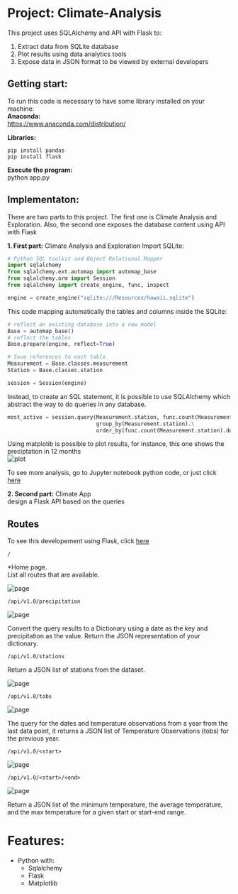 # Project: Climate-Analysis
This project uses SQLAlchemy and API with Flask to:
1. Extract data from SQLite database
1. Plot results using data analytics tools
1. Expose data in JSON format to be viewed by external developers


## Getting start:
To run this code is necessary to have some library installed on your machine:<br>
**Anaconda:**<br>
https://www.anaconda.com/distribution/<br>

**Libraries:**
```
pip install pandas
pip install flask
```

**Execute the program:** <br>
python app.py<br>

## Implementaton: 

There are two parts to this project. The first one is Climate Analysis and Exploration. Also, the second one exposes the database content using API with Flask

**1. First part:** Climate Analysis and Exploration
Import SQLite:
```Python
# Python SQL toolkit and Object Relational Mapper
import sqlalchemy
from sqlalchemy.ext.automap import automap_base
from sqlalchemy.orm import Session
from sqlalchemy import create_engine, func, inspect

engine = create_engine("sqlite:///Resources/hawaii.sqlite")


```

This code mapping automatically the tables and columns inside the SQLite:

```Python
# reflect an existing database into a new model
Base = automap_base()
# reflect the tables
Base.prepare(engine, reflect=True)
```

```Python
# Save references to each table
Measurement = Base.classes.measurement
Station = Base.classes.station
```

```Python
session = Session(engine)
```
Instead, to create an SQL statement, it is possible to use SQLAlchemy which abstract the way to do queries in any database. 


```Python
most_active = session.query(Measurement.station, func.count(Measurement.station)).\
                            group_by(Measurement.station).\
                            order_by(func.count(Measurement.station).desc()).all()
```

Using matplotib is possible to plot results, for instance, this one shows the preciptation in 12 months<br>
![plot](Images/precipitation.png)

To see more analysis, go to Jupyter notebook python code, or just click [here](climate_starter.ipynb)

**2. Second part:** Climate App<br>
design a Flask API based on the queries

## Routes

To see this developement using Flask, click [here](API_Flask/app.py)
```
/
```
*Home page.<br>
List all routes that are available.

![page](Images/initial_page.PNG)
```
/api/v1.0/precipitation
```
![page](Images/api_precipitation.PNG)

Convert the query results to a Dictionary using a date as the key and precipitation as the value.
Return the JSON representation of your dictionary.

```
/api/v1.0/stations
```
Return a JSON list of stations from the dataset.

![page](Images/api_stations.PNG)

```
/api/v1.0/tobs
```
![page](Images/api_tobs.PNG)

The query for the dates and temperature observations from a year from the last data point, it returns a JSON list of Temperature Observations (tobs) for the previous year.

```
/api/v1.0/<start>
```  
![page](Images/api_start.PNG)
  
```
/api/v1.0/<start>/<end>
```
![page](Images/start_end.PNG)

Return a JSON list of the minimum temperature, the average temperature, and the max temperature for a given start or start-end range.

# Features:
* Python with:
  * Sqlalchemy
  * Flask
  * Matplotlib
